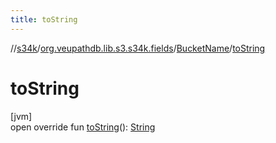 ```yaml
---
title: toString
---
```

//[s34k](../../../index.html)/[org.veupathdb.lib.s3.s34k.fields](../index.html)/[BucketName](index.html)/[toString](to-string.html)



# toString



[jvm]\
open override fun [toString](to-string.html)(): [String](https://kotlinlang.org/api/latest/jvm/stdlib/kotlin/-string/index.html)




